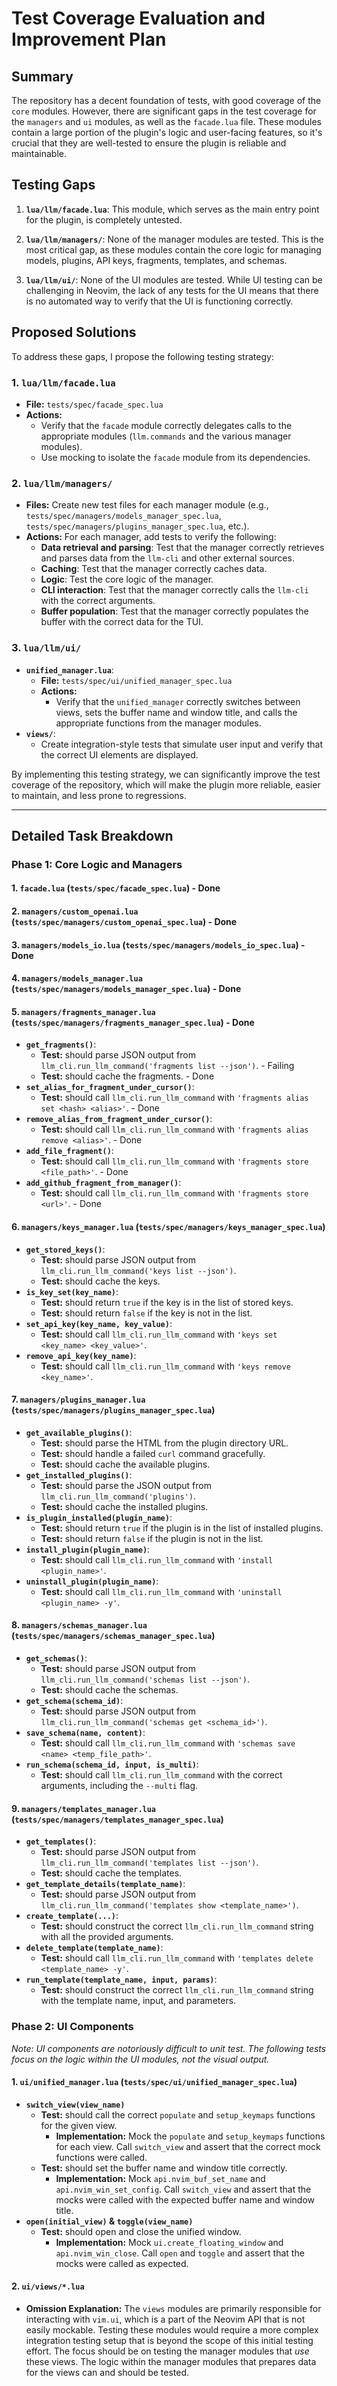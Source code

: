 # Test Coverage Evaluation and Improvement Plan

## Summary

The repository has a decent foundation of tests, with good coverage of the `core` modules. However, there are significant gaps in the test coverage for the `managers` and `ui` modules, as well as the `facade.lua` file. These modules contain a large portion of the plugin's logic and user-facing features, so it's crucial that they are well-tested to ensure the plugin is reliable and maintainable.

## Testing Gaps

1.  **`lua/llm/facade.lua`**: This module, which serves as the main entry point for the plugin, is completely untested.

2.  **`lua/llm/managers/`**: None of the manager modules are tested. This is the most critical gap, as these modules contain the core logic for managing models, plugins, API keys, fragments, templates, and schemas.

3.  **`lua/llm/ui/`**: None of the UI modules are tested. While UI testing can be challenging in Neovim, the lack of any tests for the UI means that there is no automated way to verify that the UI is functioning correctly.

## Proposed Solutions

To address these gaps, I propose the following testing strategy:

### 1. `lua/llm/facade.lua`

*   **File:** `tests/spec/facade_spec.lua`
*   **Actions:**
    *   Verify that the `facade` module correctly delegates calls to the appropriate modules (`llm.commands` and the various manager modules).
    *   Use mocking to isolate the `facade` module from its dependencies.

### 2. `lua/llm/managers/`

*   **Files:** Create new test files for each manager module (e.g., `tests/spec/managers/models_manager_spec.lua`, `tests/spec/managers/plugins_manager_spec.lua`, etc.).
*   **Actions:** For each manager, add tests to verify the following:
    *   **Data retrieval and parsing**: Test that the manager correctly retrieves and parses data from the `llm-cli` and other external sources.
    *   **Caching**: Test that the manager correctly caches data.
    *   **Logic**: Test the core logic of the manager.
    *   **CLI interaction**: Test that the manager correctly calls the `llm-cli` with the correct arguments.
    *   **Buffer population**: Test that the manager correctly populates the buffer with the correct data for the TUI.

### 3. `lua/llm/ui/`

*   **`unified_manager.lua`**:
    *   **File:** `tests/spec/ui/unified_manager_spec.lua`
    *   **Actions:**
        *   Verify that the `unified_manager` correctly switches between views, sets the buffer name and window title, and calls the appropriate functions from the manager modules.
*   **`views/`**:
    *   Create integration-style tests that simulate user input and verify that the correct UI elements are displayed.

By implementing this testing strategy, we can significantly improve the test coverage of the repository, which will make the plugin more reliable, easier to maintain, and less prone to regressions.

---

## Detailed Task Breakdown

### Phase 1: Core Logic and Managers

#### 1. `facade.lua` (`tests/spec/facade_spec.lua`) - Done

#### 2. `managers/custom_openai.lua` (`tests/spec/managers/custom_openai_spec.lua`) - Done

#### 3. `managers/models_io.lua` (`tests/spec/managers/models_io_spec.lua`) - Done

#### 4. `managers/models_manager.lua` (`tests/spec/managers/models_manager_spec.lua`) - Done

#### 5. `managers/fragments_manager.lua` (`tests/spec/managers/fragments_manager_spec.lua`) - Done

*   **`get_fragments()`**:
    *   **Test:** should parse JSON output from `llm_cli.run_llm_command('fragments list --json')`. - Failing
    *   **Test:** should cache the fragments. - Done
*   **`set_alias_for_fragment_under_cursor()`**:
    *   **Test:** should call `llm_cli.run_llm_command` with `'fragments alias set <hash> <alias>'`. - Done
*   **`remove_alias_from_fragment_under_cursor()`**:
    *   **Test:** should call `llm_cli.run_llm_command` with `'fragments alias remove <alias>'`. - Done
*   **`add_file_fragment()`**:
    *   **Test:** should call `llm_cli.run_llm_command` with `'fragments store <file_path>'`. - Done
*   **`add_github_fragment_from_manager()`**:
    *   **Test:** should call `llm_cli.run_llm_command` with `'fragments store <url>'`. - Done

#### 6. `managers/keys_manager.lua` (`tests/spec/managers/keys_manager_spec.lua`)

*   **`get_stored_keys()`**:
    *   **Test:** should parse JSON output from `llm_cli.run_llm_command('keys list --json')`.
    *   **Test:** should cache the keys.
*   **`is_key_set(key_name)`**:
    *   **Test:** should return `true` if the key is in the list of stored keys.
    *   **Test:** should return `false` if the key is not in the list.
*   **`set_api_key(key_name, key_value)`**:
    *   **Test:** should call `llm_cli.run_llm_command` with `'keys set <key_name> <key_value>'`.
*   **`remove_api_key(key_name)`**:
    *   **Test:** should call `llm_cli.run_llm_command` with `'keys remove <key_name>'`.

#### 7. `managers/plugins_manager.lua` (`tests/spec/managers/plugins_manager_spec.lua`)

*   **`get_available_plugins()`**:
    *   **Test:** should parse the HTML from the plugin directory URL.
    *   **Test:** should handle a failed `curl` command gracefully.
    *   **Test:** should cache the available plugins.
*   **`get_installed_plugins()`**:
    *   **Test:** should parse the JSON output from `llm_cli.run_llm_command('plugins')`.
    *   **Test:** should cache the installed plugins.
*   **`is_plugin_installed(plugin_name)`**:
    *   **Test:** should return `true` if the plugin is in the list of installed plugins.
    *   **Test:** should return `false` if the plugin is not in the list.
*   **`install_plugin(plugin_name)`**:
    *   **Test:** should call `llm_cli.run_llm_command` with `'install <plugin_name>'`.
*   **`uninstall_plugin(plugin_name)`**:
    *   **Test:** should call `llm_cli.run_llm_command` with `'uninstall <plugin_name> -y'`.

#### 8. `managers/schemas_manager.lua` (`tests/spec/managers/schemas_manager_spec.lua`)

*   **`get_schemas()`**:
    *   **Test:** should parse JSON output from `llm_cli.run_llm_command('schemas list --json')`.
    *   **Test:** should cache the schemas.
*   **`get_schema(schema_id)`**:
    *   **Test:** should parse JSON output from `llm_cli.run_llm_command('schemas get <schema_id>')`.
*   **`save_schema(name, content)`**:
    *   **Test:** should call `llm_cli.run_llm_command` with `'schemas save <name> <temp_file_path>'`.
*   **`run_schema(schema_id, input, is_multi)`**:
    *   **Test:** should call `llm_cli.run_llm_command` with the correct arguments, including the `--multi` flag.

#### 9. `managers/templates_manager.lua` (`tests/spec/managers/templates_manager_spec.lua`)

*   **`get_templates()`**:
    *   **Test:** should parse JSON output from `llm_cli.run_llm_command('templates list --json')`.
    *   **Test:** should cache the templates.
*   **`get_template_details(template_name)`**:
    *   **Test:** should parse JSON output from `llm_cli.run_llm_command('templates show <template_name>')`.
*   **`create_template(...)`**:
    *   **Test:** should construct the correct `llm_cli.run_llm_command` string with all the provided arguments.
*   **`delete_template(template_name)`**:
    *   **Test:** should call `llm_cli.run_llm_command` with `'templates delete <template_name> -y'`.
*   **`run_template(template_name, input, params)`**:
    *   **Test:** should construct the correct `llm_cli.run_llm_command` string with the template name, input, and parameters.

### Phase 2: UI Components

*Note: UI components are notoriously difficult to unit test. The following tests focus on the logic within the UI modules, not the visual output.*

#### 1. `ui/unified_manager.lua` (`tests/spec/ui/unified_manager_spec.lua`)

*   **`switch_view(view_name)`**
    *   **Test:** should call the correct `populate` and `setup_keymaps` functions for the given view.
        *   **Implementation:** Mock the `populate` and `setup_keymaps` functions for each view. Call `switch_view` and assert that the correct mock functions were called.
    *   **Test:** should set the buffer name and window title correctly.
        *   **Implementation:** Mock `api.nvim_buf_set_name` and `api.nvim_win_set_config`. Call `switch_view` and assert that the mocks were called with the expected buffer name and window title.
*   **`open(initial_view)` & `toggle(view_name)`**
    *   **Test:** should open and close the unified window.
        *   **Implementation:** Mock `ui.create_floating_window` and `api.nvim_win_close`. Call `open` and `toggle` and assert that the mocks were called as expected.

#### 2. `ui/views/*.lua`

*   **Omission Explanation:** The `views` modules are primarily responsible for interacting with `vim.ui`, which is a part of the Neovim API that is not easily mockable. Testing these modules would require a more complex integration testing setup that is beyond the scope of this initial testing effort. The focus should be on testing the manager modules that *use* these views. The logic within the manager modules that prepares data for the views can and should be tested.

